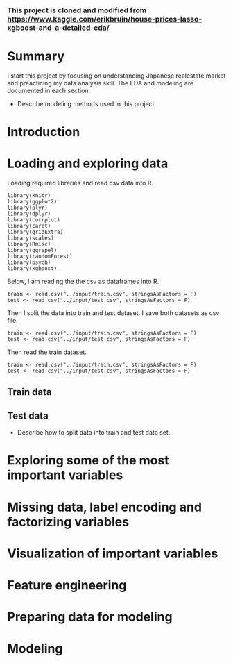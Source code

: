 ### This project is cloned and modified from https://www.kaggle.com/erikbruin/house-prices-lasso-xgboost-and-a-detailed-eda/

# Summary
I start this project by focusing on understanding Japanese realestate market and preacticing my data analysis skill. The EDA and modeling are documented in each section.

* Describe modeling methods used in this project.

# Introduction
# Loading and exploring data
Loading required libraries and read csv data into R.

```{r, message=FALSE, warning=FALSE}
library(knitr)
library(ggplot2)
library(plyr)
library(dplyr)
library(corrplot)
library(caret)
library(gridExtra)
library(scales)
library(Rmisc)
library(ggrepel)
library(randomForest)
library(psych)
library(xgboost)
```

Below, I am reading the the csv as dataframes into R.

```{r}
train <- read.csv("../input/train.csv", stringsAsFactors = F)
test <- read.csv("../input/test.csv", stringsAsFactors = F)
```

Then I split the data into train and test dataset. I save both datasets as csv file.

```{r}
train <- read.csv("../input/train.csv", stringsAsFactors = F)
test <- read.csv("../input/test.csv", stringsAsFactors = F)
```

Then read the train dataset.
```{r}
train <- read.csv("../input/train.csv", stringsAsFactors = F)
test <- read.csv("../input/test.csv", stringsAsFactors = F)
```

## Train data
## Test data

* Describe how to split data into train and test data set.

# Exploring some of the most important variables
# Missing data, label encoding and factorizing variables
# Visualization of important variables
# Feature engineering
# Preparing data for modeling
# Modeling